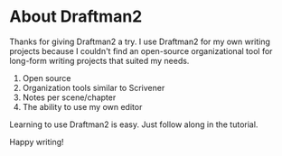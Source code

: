 # About Draftman2

Thanks for giving Draftman2 a try. I use Draftman2 for my own writing projects because I couldn't find an open-source organizational tool for long-form writing projects that suited my needs.

1.  Open source
2. Organization tools similar to Scrivener
3. Notes per scene/chapter
4. The ability to use my own editor

Learning to use Draftman2 is easy. Just follow along in the tutorial.

Happy writing!

